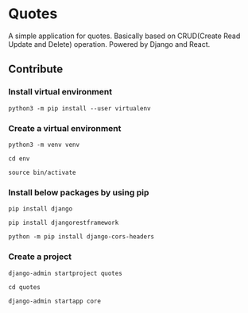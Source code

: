 # Quotes
 A simple application for quotes. Basically based on CRUD(Create Read Update and Delete) operation.
 Powered by Django and React.
## Contribute
### Install virtual environment
 ```
 python3 -m pip install --user virtualenv
 ```
### Create a virtual environment
 ```
 python3 -m venv venv
 ```
 ```
 cd env
 ```
 ```
 source bin/activate
 ```
### Install below packages by using pip
 ```
 pip install django
 ```
 ```
 pip install djangorestframework
 ```
 ```
 python -m pip install django-cors-headers
 ```
### Create a project
 ```
 django-admin startproject quotes
 ```
 ```
 cd quotes
 ```
 ```
 django-admin startapp core
 ```
